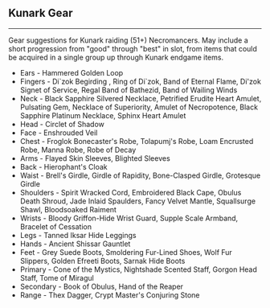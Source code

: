 ## Kunark Gear

---
Gear suggestions for Kunark raiding (51+) Necromancers. May include a short progression from "good" through "best" in slot, from items that could be acquired in a single group up through Kunark endgame items.

* Ears - Hammered Golden Loop
* Fingers - Di\`zok Begirding , Ring of Di`zok, Band of Eternal Flame, Di'zok Signet of Service, Regal Band of Bathezid, Band of Wailing Winds
* Neck - Black Sapphire Silvered Necklace, Petrified Erudite Heart Amulet, Pulsating Gem, Necklace of Superiority, Amulet of Necropotence, Black Sapphire Platinum Necklace, Sphinx Heart Amulet
* Head - Circlet of Shadow
* Face - Enshrouded Veil
* Chest - Froglok Bonecaster's Robe, Tolapumj's Robe, Loam Encrusted Robe, Manna Robe, Robe of Decay
* Arms - Flayed Skin Sleeves, Blighted Sleeves
* Back - Hierophant's Cloak
* Waist - Brell's Girdle, Girdle of Rapidity, Bone-Clasped Girdle, Grotesque Girdle
* Shoulders - Spirit Wracked Cord, Embroidered Black Cape, Obulus Death Shroud, Jade Inlaid Spaulders, Fancy Velvet Mantle, Squallsurge Shawl, Bloodsoaked Raiment
* Wrists - Bloody Griffon-Hide Wrist Guard, Supple Scale Armband, Bracelet of Cessation
* Legs - Tanned Iksar Hide Leggings
* Hands - Ancient Shissar Gauntlet
* Feet - Grey Suede Boots, Smoldering Fur-Lined Shoes, Wolf Fur Slippers, Golden Efreeti Boots, Sarnak Hide Boots
* Primary - Cone of the Mystics, Nightshade Scented Staff, Gorgon Head Staff, Tome of Miragul
* Secondary - Book of Obulus, Hand of the Reaper
* Range - Thex Dagger, Crypt Master's Conjuring Stone
